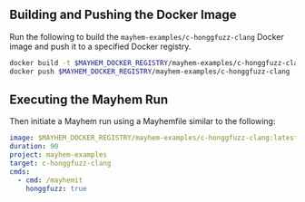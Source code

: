 ## Building and Pushing the Docker Image

Run the following to build the `mayhem-examples/c-honggfuzz-clang` Docker image and push it to a specified Docker registry.

```sh
docker build -t $MAYHEM_DOCKER_REGISTRY/mayhem-examples/c-honggfuzz-clang .
docker push $MAYHEM_DOCKER_REGISTRY/mayhem-examples/c-honggfuzz-clang
```

## Executing the Mayhem Run

Then initiate a Mayhem run using a Mayhemfile similar to the following:

```yaml
image: $MAYHEM_DOCKER_REGISTRY/mayhem-examples/c-honggfuzz-clang:latest
duration: 90
project: mayhem-examples
target: c-honggfuzz-clang
cmds:
  - cmd: /mayhemit
    honggfuzz: true
```
